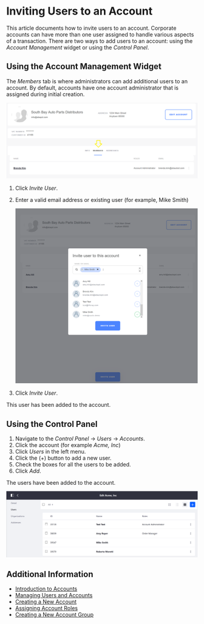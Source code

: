 # Inviting Users to an Account

This article documents how to invite users to an account. Corporate accounts can have more than one user assigned to handle various aspects of a transaction. There are two ways to add users to an account: using the _Account Management_ widget or using the _Control Panel_.

## Using the Account Management Widget

The _Members_ tab is where administrators can add additional users to an account. By default, accounts have one account administrator that is assigned during initial creation.

   ![Account Management Widget's Members Tab](./images/01.png)

1. Click _Invite User_.
1. Enter a valid email address or existing user (for example, Mike Smith)

   ![Inviting a User to the Account](./images/02.png)

1. Click _Invite User_.

This user has been added to the account.

## Using the Control Panel

1. Navigate to the _Control Panel_ → _Users_ → _Accounts_.
1. Click the account (for example _Acme, Inc_)
1. Click _Users_ in the left menu.
1. Click the (+) button to add a new user.
1. Check the boxes for all the users to be added.
1. Click _Add_.

The users have been added to the account.

![Inviting a user to an Account in the Control Panel](./images/03.png)

## Additional Information

* [Introduction to Accounts](../introduction-to-accounts/README.md)
* [Managing Users and Accounts](../README.md)
* [Creating a New Account](../creating-a-new-account/README.md)
* [Assigning Account Roles](../assigning-account-roles/README.md)
* [Creating a New Account Group](../creating-a-new-account-group/README.md)

